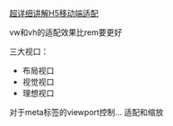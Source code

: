 [超详细讲解H5移动端适配](https://juejin.cn/post/7085931616136069156#comment)

vw和vh的适配效果比rem要更好

三大视口：
* 布局视口
* 视觉视口
* 理想视口

对于meta标签的viewport控制...
适配和缩放 